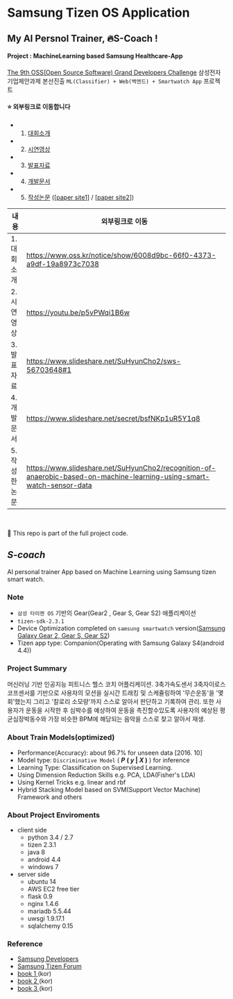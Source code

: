 # Samsung Tizen OS Application
## My AI Persnol Trainer, 🔥S-Coach !
#### Project : MachineLearning based Samsung Healthcare-App
[The 9th OSS(Open Source Software) Grand Developers Challenge](https://www.oss.kr/notice/show/6008d9bc-66f0-4373-a9df-19a8973c7038) 삼성전자 기업제안과제 본선진출 `ML(Classifier) + Web(백엔드) + Smartwatch App` 프로젝트

#### ⭐ 외부링크로 이동합니다
* 1. [대회소개](https://www.oss.kr/notice/show/6008d9bc-66f0-4373-a9df-19a8973c7038)
* 2. [시연영상](https://youtu.be/p5vPWqi1B6w)
* 3. [발표자료](https://www.slideshare.net/SuHyunCho2/sws-56703648#1)
* 4. [개발문서](https://www.slideshare.net/secret/bsfNKp1uR5Y1q8)
* 5. [작성논문](https://www.slideshare.net/SuHyunCho2/recognition-of-anaerobic-based-on-machine-learning-using-smart-watch-sensor-data) ([[paper site1](https://www.semanticscholar.org/paper/Recognition-of-Anaerobic-based-on-Machine-Learning-Cho-Lee/b09e29cb5e33519be01e7fa9fe4d486903b73721)] / [[paper site2](https://www.researchgate.net/publication/312408156_Recognition_of_Anaerobic_based_on_Machine_Learning_using_Smart_Watch_Sensor_Data)])


| 내용 | 외부링크로 이동 |
| --- | --- |
| 1. 대회소개 | https://www.oss.kr/notice/show/6008d9bc-66f0-4373-a9df-19a8973c7038 |
| 2. 시연영상 | https://youtu.be/p5vPWqi1B6w |
| 3. 발표자료 | https://www.slideshare.net/SuHyunCho2/sws-56703648#1 |
| 4. 개발문서 | https://www.slideshare.net/secret/bsfNKp1uR5Y1q8 |
| 5. 작성한 논문| https://www.slideshare.net/SuHyunCho2/recognition-of-anaerobic-based-on-machine-learning-using-smart-watch-sensor-data |

<br>


:rocket: This repo is part of the full project code.

## __*S-coach*__ 
AI personal trainer App based on Machine Learning using Samsung tizen smart watch.

### Note
* `삼성 타이젠 OS` 기반의 Gear(Gear2 , Gear S, Gear S2)  애플리케이션
* `tizen-sdk-2.3.1`
* Device Optimization completed on `samsung smartwatch` version([Samsung Galaxy Gear 2, Gear S, Gear S2](https://developer.samsung.com/galaxy-watch))
* Tizen app type: Companion(Operating with Samsung Galaxy S4(android 4.4))

### Project Summary
머신러닝 기반 인공지능 피트니스 헬스 코치 어플리케이션.
3축가속도센서 3축자이로스코프센서를 기반으로 사용자의 모션을 실시간 트래킹 및 스케쥴링하여 '무슨운동'을 '몇회'했는지 그리고 '칼로리 소모량'까지 스스로 알아서 판단하고 기록하여 관리.
또한 사용자가 운동을 시작한 후 심박수를 예상하여 운동을 촉진할수있도록 사용자의 예상된 평균심장박동수와 가장 비슷한 BPM에 해당되는 음악을 스스로 찾고 알아서 재생.

### About Train Models(__optimized__)
* Performance(Accuracy): about 96.7% for unseen data [2016. 10] 
* Model type: `Discriminative Model` ( **_P_** **( _y_ | _X_ )** ) for inference
* Learning Type: Classification on Supervised Learning.
* Using Dimension Reduction Skills e.g. PCA, LDA(Fisher's LDA)
* Using Kernel Tricks e.g. linear and rbf
* Hybrid Stacking Model based on SVM(Support Vector Machine) Framework and others 

### About Project Enviroments
* client side
  * python 3.4 / 2.7
  * tizen 2.3.1
  * java 8
  * android 4.4
  * windows 7
* server side
  * ubuntu 14
  * AWS EC2 free tier
  * flask 0.9
  * nginx 1.4.6
  * mariadb 5.5.44
  * uwsgi 1.9.17.1
  * sqlalchemy 0.15

### Reference
* [Samsung Developers](https://developer.samsung.com/forum/android/samsung-sdk?boardName=SDK&searchSubIdAll=&searchSubId=&searchType=ALL&listLines=40&searchText=tizen)
* [Samsung Tizen Forum](https://www.samsungtizenforum.com/)
* [book 1 ](http://www.hanbit.co.kr/store/books/look.php?p_code=E6459056874)(kor)
* [book 2 ](http://book.interpark.com/product/BookDisplay.do?_method=detail&sc.saNo=001&sc.prdNo=216774259&gclid=Cj0KCQiAurjgBRCqARIsAD09sg9bcVJnPhp9QvONk9QuGJJkgvZu5jHmehbMiu0mpuM1Kui5vAN8-kcaArDxEALw_wcB&product2017=true)(kor)
* [book 3 ](http://www.yes24.com/24/goods/16022321)(kor)
